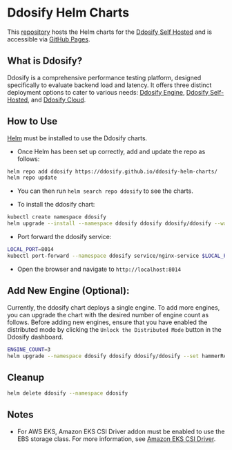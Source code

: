 # Ddosify Helm Charts

This [repository](https://github.com/ddosify/ddosify-helm-charts) hosts the Helm charts for the [Ddosify Self Hosted](https://github.com/ddosify/ddosify/tree/master/selfhosted) and is accessible via [GitHub Pages](https://ddosify.github.io/ddosify-helm-charts/).

## What is Ddosify?
Ddosify is a comprehensive performance testing platform, designed specifically to evaluate backend load and latency. It offers three distinct deployment options to cater to various needs: [Ddosify Engine](https://github.com/ddosify/ddosify/blob/master/engine_docs/README.md), [Ddosify Self-Hosted](https://github.com/ddosify/ddosify/tree/master/selfhosted), and [Ddosify Cloud](https://app.ddosify.com).


## How to Use

[Helm](https://helm.sh/docs/intro/install/) must be installed to use the Ddosify charts.

- Once Helm has been set up correctly, add and update the repo as follows:

```bash
helm repo add ddosify https://ddosify.github.io/ddosify-helm-charts/
helm repo update
```

- You can then run `helm search repo ddosify` to see the charts.

- To install the ddosify chart:

```bash
kubectl create namespace ddosify
helm upgrade --install --namespace ddosify ddosify ddosify/ddosify --wait
```

- Port forward the ddosify service:

```bash
LOCAL_PORT=8014
kubectl port-forward --namespace ddosify service/nginx-service $LOCAL_PORT:80
```

- Open the browser and navigate to `http://localhost:8014`

## Add New Engine (Optional):

Currently, the ddosify chart deploys a single engine. To add more engines, you can upgrade the chart with the desired number of engine count as follows. Before adding new engines, ensure that you have enabled the distributed mode by clicking the `Unlock the Distributed Mode` button in the Ddosify dashboard.

```bash
ENGINE_COUNT=3
helm upgrade --namespace ddosify ddosify ddosify/ddosify --set hammerReplicas=$ENGINE_COUNT --wait
```

## Cleanup

```bash
helm delete ddosify --namespace ddosify
```

## Notes

- For AWS EKS, Amazon EKS CSI Driver addon must be enabled to use the EBS storage class. For more information, see [Amazon EKS CSI Driver](https://docs.aws.amazon.com/eks/latest/userguide/ebs-csi.html).
